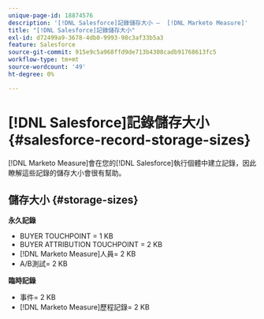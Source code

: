 ```yaml
---
unique-page-id: 18874576
description: '[!DNL Salesforce]記錄儲存大小 —  [!DNL Marketo Measure]'
title: "[!DNL Salesforce]記錄儲存大小"
exl-id: d72499a9-3678-4db0-9993-98c3af33b5a3
feature: Salesforce
source-git-commit: 915e9c5a968ffd9de713b4308cadb91768613fc5
workflow-type: tm+mt
source-wordcount: '49'
ht-degree: 0%

---
```


# [!DNL Salesforce]記錄儲存大小 {#salesforce-record-storage-sizes}

[!DNL Marketo Measure]會在您的[!DNL Salesforce]執行個體中建立記錄，因此瞭解這些記錄的儲存大小會很有幫助。

## 儲存大小 {#storage-sizes}

**永久記錄**

* BUYER TOUCHPOINT = 1 KB
* BUYER ATTRIBUTION TOUCHPOINT = 2 KB
* [!DNL Marketo Measure]人員= 2 KB
* A/B測試= 2 KB

**臨時記錄**

* 事件= 2 KB
* [!DNL Marketo Measure]歷程記錄= 2 KB
